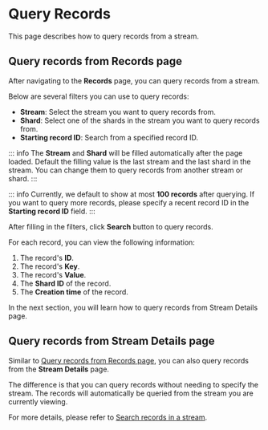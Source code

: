 # Query Records

This page describes how to query records from a stream.

## Query records from Records page

After navigating to the **Records** page, you can query records from a stream.

Below are several filters you can use to query records:

- **Stream**: Select the stream you want to query records from.
- **Shard**: Select one of the shards in the stream you want to query records from.
- **Starting record ID**: Search from a specified record ID.

::: info
The **Stream** and **Shard** will be filled automatically after the page loaded.
Default the filling value is the last stream and the last shard in the stream.
You can change them to query records from another stream or shard.
:::

::: info
Currently, we default to show at most **100 records** after querying. If you want to query more records,
please specify a recent record ID in the **Starting record ID** field.
:::

After filling in the filters, click **Search** button to query records.

For each record, you can view the following information:

1. The record's **ID**.
2. The record's **Key**.
3. The record's **Value**.
4. The **Shard ID** of the record.
5. The **Creation time** of the record.

In the next section, you will learn how to query records from Stream Details page.

## Query records from Stream Details page

Similar to [Query records from Records page](#query-records-from-records-page),
you can also query records from the **Stream Details** page.

The difference is that you can query records without needing to specify the stream.
The records will automatically be queried from the stream you are currently viewing.

For more details, please refer to [Search records in a stream](../manage-streams/stream-details.md#search-records-in-a-stream).
